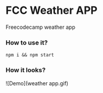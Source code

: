 # FCC Weather APP
Freecodecamp weather app

### How to use it?
`npm i && npm start`

### How it looks?
![Demo](weather app.gif)
